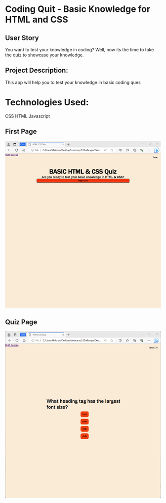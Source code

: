 # Coding Quit - Basic Knowledge for HTML and CSS

## User Story
You want to test your knowledge in coding? 
Well, now its the time to take the quiz to showcase your knowledge.

## Project Description:
This app will help you to test your knowledge in basic coding ques

# Technologies Used:
CSS
HTML 
Javascript

## First Page
![First Page](Assets/images/mainpage.png)


## Quiz Page
![Quiz Page](Assets/images/quizpage.png)
